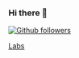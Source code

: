 ### Hi there 👋

[![Github followers](https://img.shields.io/github/followers/yashendra-gupta?color=green&label=Followers&logo=Github)](https://github.com/yashendra-gupta?tab=followers)


[Labs](https://github.com/stars/yashendra-gupta/lists/labs)

<!--
**yashendra-gupta/yashendra-gupta** is a ✨ _special_ ✨ repository because its `README.md` (this file) appears on your GitHub profile.

Here are some ideas to get you started:

- 🔭 I’m currently working on ...
- 🌱 I’m currently learning ...
- 👯 I’m looking to collaborate on ...
- 🤔 I’m looking for help with ...
- 💬 Ask me about ...
- 📫 How to reach me: ...
- 😄 Pronouns: ...
- ⚡ Fun fact: ...
-->
